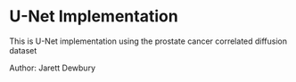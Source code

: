 # U-Net Implementation
This is U-Net implementation using the prostate cancer correlated diffusion dataset

Author: Jarett Dewbury